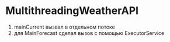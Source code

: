 # MultithreadingWeatherAPI

1.  mainCurrent вызвал в отдельном потоке
2.  для MainForecast сделал вызов с помощью ExecutorService
